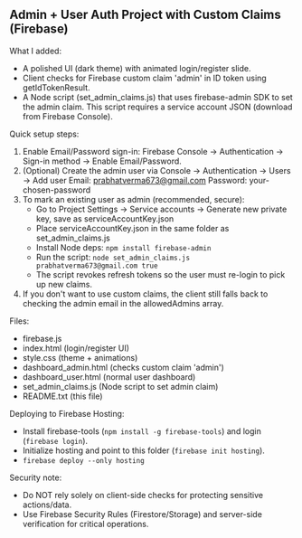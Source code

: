 Admin + User Auth Project with Custom Claims (Firebase)
------------------------------------------------------
What I added:
- A polished UI (dark theme) with animated login/register slide.
- Client checks for Firebase custom claim 'admin' in ID token using getIdTokenResult.
- A Node script (set_admin_claims.js) that uses firebase-admin SDK to set the admin claim.
  This script requires a service account JSON (download from Firebase Console).

Quick setup steps:
1) Enable Email/Password sign-in: Firebase Console -> Authentication -> Sign-in method -> Enable Email/Password.
2) (Optional) Create the admin user via Console -> Authentication -> Users -> Add user
   Email: prabhatverma673@gmail.com
   Password: your-chosen-password
3) To mark an existing user as admin (recommended, secure):
   - Go to Project Settings -> Service accounts -> Generate new private key, save as serviceAccountKey.json
   - Place serviceAccountKey.json in the same folder as set_admin_claims.js
   - Install Node deps: `npm install firebase-admin`
   - Run the script: `node set_admin_claims.js prabhatverma673@gmail.com true`
   - The script revokes refresh tokens so the user must re-login to pick up new claims.
4) If you don't want to use custom claims, the client still falls back to checking the admin email in the allowedAdmins array.

Files:
- firebase.js
- index.html (login/register UI)
- style.css (theme + animations)
- dashboard_admin.html (checks custom claim 'admin')
- dashboard_user.html (normal user dashboard)
- set_admin_claims.js (Node script to set admin claim)
- README.txt (this file)

Deploying to Firebase Hosting:
- Install firebase-tools (`npm install -g firebase-tools`) and login (`firebase login`).
- Initialize hosting and point to this folder (`firebase init hosting`).
- `firebase deploy --only hosting`

Security note:
- Do NOT rely solely on client-side checks for protecting sensitive actions/data.
- Use Firebase Security Rules (Firestore/Storage) and server-side verification for critical operations.
